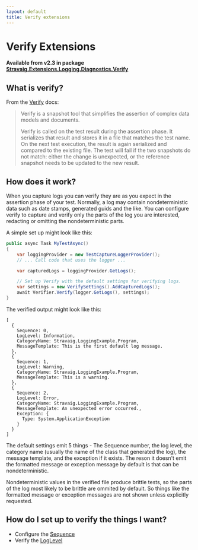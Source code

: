 ```yaml
---
layout: default
title: Verify extensions
---
```


# Verify Extensions

**Available from v2.3 in package [Stravaig.Extensions.Logging.Diagnostics.Verify](https://www.nuget.org/packages/Stravaig.Extensions.Logging.Diagnostics.Verify)**

## What is verify?

From the [Verify](https://github.com/VerifyTests/Verify) docs:
> Verify is a snapshot tool that simplifies the assertion of complex data models and documents.
>
> Verify is called on the test result during the assertion phase. It serializes that result and stores it in a file that matches the test name. On the next test execution, the result is again serialized and compared to the existing file. The test will fail if the two snapshots do not match: either the change is unexpected, or the reference snapshot needs to be updated to the new result.

## How does it work?

When you capture logs you can verify they are as you expect in the assertion phase of your test. Normally, a log may contain nondeterministic data such as date stamps, generated guids and the like. You can configure verify to capture and verify only the parts of the log you are interested, redacting or omitting the nondeterministic parts.

A simple set up might look like this:
```csharp
public async Task MyTestAsync()
{
    var loggingProvider = new TestCaptureLoggerProvider();
    // ... Call code that uses the logger ...

    var capturedLogs = loggingProvider.GetLogs();

    // Set up Verify with the default settings for verifying logs.
    var settings = new VerifySettings().AddCapturedLogs();
    await Verifier.Verify(logger.GetLogs(), settings);
}
```

The verified output might look like this:
```
[
  {
    Sequence: 0,
    LogLevel: Information,
    CategoryName: Stravaig.LoggingExample.Program,
    MessageTemplate: This is the first default log message.
  },
  {
    Sequence: 1,
    LogLevel: Warning,
    CategoryName: Stravaig.LoggingExample.Program,
    MessageTemplate: This is a warning.
  },
  {
    Sequence: 2,
    LogLevel: Error,
    CategoryName: Stravaig.LoggingExample.Program,
    MessageTemplate: An unexpected error occurred.,
    Exception: {
      Type: System.ApplicationException
    }
  }
]
```

The default settings emit 5 things - The Sequence number, the log level, the category name (usually the name of the class that generated the log), the message template, and the exception if it exists. The reson it doesn't emit the formatted message or exception message by default is that can be nondeterministic.

Nondeterministic values in the verified file produce brittle tests, so the parts of the log most likely to be brittle are ommited by default. So things like the formatted message or exception messages are not shown unless explicitly requested.

## How do I set up to verify the things I want?

* Configure the [Sequence](verify/sequence.md)
* Verify the [LogLevel](verify/loglevel.md)

